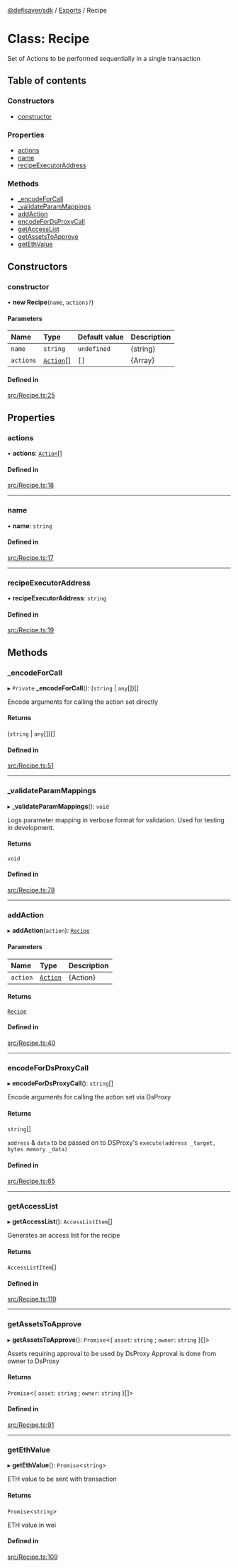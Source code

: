 [@defisaver/sdk](../README.md) / [Exports](../modules.md) / Recipe

# Class: Recipe

Set of Actions to be performed sequentially in a single transaction

## Table of contents

### Constructors

- [constructor](Recipe.md#constructor)

### Properties

- [actions](Recipe.md#actions)
- [name](Recipe.md#name)
- [recipeExecutorAddress](Recipe.md#recipeexecutoraddress)

### Methods

- [\_encodeForCall](Recipe.md#_encodeforcall)
- [\_validateParamMappings](Recipe.md#_validateparammappings)
- [addAction](Recipe.md#addaction)
- [encodeForDsProxyCall](Recipe.md#encodefordsproxycall)
- [getAccessList](Recipe.md#getaccesslist)
- [getAssetsToApprove](Recipe.md#getassetstoapprove)
- [getEthValue](Recipe.md#getethvalue)

## Constructors

### constructor

• **new Recipe**(`name`, `actions?`)

#### Parameters

| Name | Type | Default value | Description |
| :------ | :------ | :------ | :------ |
| `name` | `string` | `undefined` | {string} |
| `actions` | [`Action`](Action.md)[] | `[]` | {Array<Action>} |

#### Defined in

[src/Recipe.ts:25](https://github.com/defisaver/defisaver-sdk/blob/4146181/src/Recipe.ts#L25)

## Properties

### actions

• **actions**: [`Action`](Action.md)[]

#### Defined in

[src/Recipe.ts:18](https://github.com/defisaver/defisaver-sdk/blob/4146181/src/Recipe.ts#L18)

___

### name

• **name**: `string`

#### Defined in

[src/Recipe.ts:17](https://github.com/defisaver/defisaver-sdk/blob/4146181/src/Recipe.ts#L17)

___

### recipeExecutorAddress

• **recipeExecutorAddress**: `string`

#### Defined in

[src/Recipe.ts:19](https://github.com/defisaver/defisaver-sdk/blob/4146181/src/Recipe.ts#L19)

## Methods

### \_encodeForCall

▸ `Private` **_encodeForCall**(): (`string` \| `any`[])[]

Encode arguments for calling the action set directly

#### Returns

(`string` \| `any`[])[]

#### Defined in

[src/Recipe.ts:51](https://github.com/defisaver/defisaver-sdk/blob/4146181/src/Recipe.ts#L51)

___

### \_validateParamMappings

▸ **_validateParamMappings**(): `void`

Logs parameter mapping in verbose format for validation. Used for testing in development.

#### Returns

`void`

#### Defined in

[src/Recipe.ts:78](https://github.com/defisaver/defisaver-sdk/blob/4146181/src/Recipe.ts#L78)

___

### addAction

▸ **addAction**(`action`): [`Recipe`](Recipe.md)

#### Parameters

| Name | Type | Description |
| :------ | :------ | :------ |
| `action` | [`Action`](Action.md) | {Action} |

#### Returns

[`Recipe`](Recipe.md)

#### Defined in

[src/Recipe.ts:40](https://github.com/defisaver/defisaver-sdk/blob/4146181/src/Recipe.ts#L40)

___

### encodeForDsProxyCall

▸ **encodeForDsProxyCall**(): `string`[]

Encode arguments for calling the action set via DsProxy

#### Returns

`string`[]

`address` & `data` to be passed on to DSProxy's `execute(address _target, bytes memory _data)`

#### Defined in

[src/Recipe.ts:65](https://github.com/defisaver/defisaver-sdk/blob/4146181/src/Recipe.ts#L65)

___

### getAccessList

▸ **getAccessList**(): `AccessListItem`[]

Generates an access list for the recipe

#### Returns

`AccessListItem`[]

#### Defined in

[src/Recipe.ts:119](https://github.com/defisaver/defisaver-sdk/blob/4146181/src/Recipe.ts#L119)

___

### getAssetsToApprove

▸ **getAssetsToApprove**(): `Promise`<{ `asset`: `string` ; `owner`: `string`  }[]\>

Assets requiring approval to be used by DsProxy
Approval is done from owner to DsProxy

#### Returns

`Promise`<{ `asset`: `string` ; `owner`: `string`  }[]\>

#### Defined in

[src/Recipe.ts:91](https://github.com/defisaver/defisaver-sdk/blob/4146181/src/Recipe.ts#L91)

___

### getEthValue

▸ **getEthValue**(): `Promise`<`string`\>

ETH value to be sent with transaction

#### Returns

`Promise`<`string`\>

ETH value in wei

#### Defined in

[src/Recipe.ts:109](https://github.com/defisaver/defisaver-sdk/blob/4146181/src/Recipe.ts#L109)
